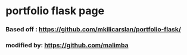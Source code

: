 # portfolio flask page
### Based off : https://github.com/mkilicarslan/portfolio-flask/
### modified by: https://github.com/malimba

